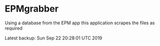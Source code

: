 # EPMgrabber
Using a database from the EPM app this application scrapes the files as required


Latest backup: Sun Sep 22 20:28:01 UTC 2019
